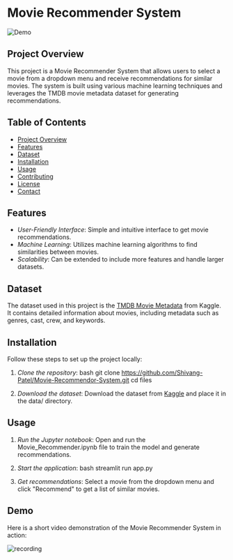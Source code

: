 # Movie Recommender System

![Demo](./recording.gif)

## Project Overview

This project is a Movie Recommender System that allows users to select a movie from a dropdown menu and receive recommendations for similar movies. The system is built using various machine learning techniques and leverages the TMDB movie metadata dataset for generating recommendations.

## Table of Contents

- [Project Overview](#project-overview)
- [Features](#features)
- [Dataset](#dataset)
- [Installation](#installation)
- [Usage](#usage)
- [Contributing](#contributing)
- [License](#license)
- [Contact](#contact)

## Features

- *User-Friendly Interface*: Simple and intuitive interface to get movie recommendations.
- *Machine Learning*: Utilizes machine learning algorithms to find similarities between movies.
- *Scalability*: Can be extended to include more features and handle larger datasets.

## Dataset

The dataset used in this project is the [TMDB Movie Metadata](https://www.kaggle.com/datasets/tmdb/tmdb-movie-metadata) from Kaggle. It contains detailed information about movies, including metadata such as genres, cast, crew, and keywords.

## Installation

Follow these steps to set up the project locally:

1. *Clone the repository*:
   bash
   git clone https://github.com/Shivang-Patel/Movie-Recommendor-System.git
   cd files
   


2. *Download the dataset*:
   Download the dataset from [Kaggle](https://www.kaggle.com/datasets/tmdb/tmdb-movie-metadata) and place it in the data/ directory.

## Usage

1. *Run the Jupyter notebook*:
   Open and run the Movie_Recommender.ipynb file to train the model and generate recommendations.

2. *Start the application*:
   bash
   streamlit run app.py
   

3. *Get recommendations*:
   Select a movie from the dropdown menu and click "Recommend" to get a list of similar movies.

## Demo

Here is a short video demonstration of the Movie Recommender System in action:

![recording](https://github.com/Shivang-Patel/Movie-Recommendor-System/assets/106246165/e182e592-2962-4dd5-a9b4-f2c24fa33ece)
